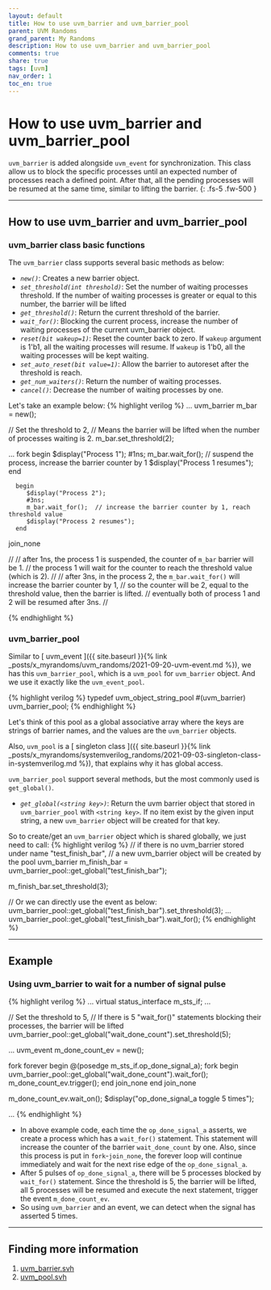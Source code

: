 ```yaml
---
layout: default
title: How to use uvm_barrier and uvm_barrier_pool
parent: UVM Randoms
grand_parent: My Randoms
description: How to use uvm_barrier and uvm_barrier_pool
comments: true
share: true
tags: [uvm]
nav_order: 1
toc_en: true
---
```


# How to use uvm_barrier and uvm_barrier_pool
`uvm_barrier` is added alongside `uvm_event` for synchronization.
This class allow us to block the specific processes until an expected number of processes reach a defined point.
After that, all the pending processes will be resumed at the same time, similar to lifting the barrier.
{: .fs-5 .fw-500 }

---
## How to use uvm_barrier and uvm_barrier_pool

### uvm_barrier class basic functions
The `uvm_barrier` class supports several basic methods as below:
* *`new()`*: Creates a new barrier object.
* *`set_threshold(int threshold)`*: Set the number of waiting processes threshold. If the number of waiting processes is greater or equal to this number, the barrier will be lifted
* *`get_threshold()`*: Return the current threshold of the barrier.
* *`wait_for()`*: Blocking the current process, increase the number of waiting processes of the current uvm_barrier object.
* *`reset(bit wakeup=1)`*: Reset the counter back to zero. If `wakeup` argument is 1'b1, all the waiting processes will resume. If `wakeup` is 1'b0, all the waiting processes will be kept waiting.
* *`set_auto_reset(bit value=1)`*: Allow the barrier to autoreset after the threshold is reach.
* *`get_num_waiters()`*: Return the number of waiting processes.
* *`cancel()`*: Decrease the number of waiting processes by one.

Let's take an example below:
{% highlight verilog %}
...
   uvm_barrier m_bar = new();

   // Set the threshold to 2,
   // Means the barrier will be lifted when the number of processes waiting is 2.
   m_bar.set_threshold(2);

...
   fork
      begin
         $display("Process 1");
         #1ns;
         m_bar.wait_for();  // suspend the process, increase the barrier counter by 1
         $display("Process 1 resumes");
      end

      begin
         $display("Process 2");
         #3ns;
         m_bar.wait_for();  // increase the barrier counter by 1, reach threshold value
         $display("Process 2 resumes");
      end
   join_none

//
// after 1ns, the process 1 is suspended, the counter of `m_bar` barrier will be 1. 
//            the process 1 will wait for the counter to reach the threshold value (which is 2).
//
// after 3ns, in the process 2, the `m_bar.wait_for()` will increase the barrier counter by 1,
//            so the counter will be 2, equal to the threshold value, then the barrier is lifted.
//            eventually both of process 1 and 2 will be resumed after 3ns.
//

{% endhighlight %}


### uvm_barrier_pool
Similar to [ uvm_event ]({{ site.baseurl }}{% link _posts/x_myrandoms/uvm_randoms/2021-09-20-uvm-event.md %}), we has this `uvm_barrier_pool`, which is a `uvm_pool` for `uvm_barrier` object.
And we use it exactly like the `uvm_event_pool`.

{% highlight verilog %}
typedef uvm_object_string_pool #(uvm_barrier) uvm_barrier_pool;
{% endhighlight %}

Let's think of this pool as a global associative array
where the keys are strings of barrier names, and the values are the `uvm_barrier` objects.

Also, `uvm_pool` is a [ singleton class ]({{ site.baseurl }}{% link _posts/x_myrandoms/systemverilog_randoms/2021-09-03-singleton-class-in-systemverilog.md %}),
that explains why it has global access.

`uvm_barrier_pool` support several methods, but the most commonly used is `get_global()`.
* *`get_global(<string key>)`*: Return the uvm barrier object that stored in `uvm_barrier_pool` with `<string key>`.
If no item exist by the given input string, a new `uvm_barrier` object will be created for that key.

So to create/get an `uvm_barrier` object which is shared globally, we just need to call:
{% highlight verilog %}
   // if there is no uvm_barrier stored under name "test_finish_bar",
   // a new uvm_barrier object will be created by the pool
   uvm_barrier m_finish_bar = uvm_barrier_pool::get_global("test_finish_bar");

   m_finish_bar.set_threshold(3);

   // Or we can directly use the event as below:
   uvm_barrier_pool::get_global("test_finish_bar").set_threshold(3);
   ...
   uvm_barrier_pool::get_global("test_finish_bar").wait_for();
{% endhighlight %}

---
## Example
### Using uvm_barrier to wait for a number of signal pulse
{% highlight verilog %}
   ...
   virtual status_interface m_sts_if;
   ...

   // Set the threshold to 5, 
   // If there is 5 "wait_for()" statements blocking their processes, the barrier will be lifted
   uvm_barrier_pool::get_global("wait_done_count").set_threshold(5);

   ...
   uvm_event m_done_count_ev = new();

   fork
      forever begin
         @(posedge m_sts_if.op_done_signal_a);
         fork 
            begin
               uvm_barrier_pool::get_global("wait_done_count").wait_for();
               m_done_count_ev.trigger();
            end 
         join_none
      end 
   join_none

   m_done_count_ev.wait_on();
   $display("op_done_signal_a toggle 5 times");

   ...
{% endhighlight %}
* In above example code, each time the `op_done_signal_a` asserts, we create a process which has a `wait_for()` statement.
This statement will increase the counter of the barrier `wait_done_count` by one.
Also, since this process is put in `fork`-`join_none`, the forever loop will continue immediately and wait for the next rise edge of the `op_done_signal_a`.
* After 5 pulses of `op_done_signal_a`, there will be 5 processes blocked by `wait_for()` statement.
Since the threshold is 5, the barrier will be lifted, all 5 processes will be resumed and execute the next statement, trigger the event `m_done_count_ev`.
* So using `uvm_barrier` and an event, we can detect when the signal has asserted 5 times.

---
## Finding more information
1. [ uvm_barrier.svh ](https://verificationacademy.com/verification-methodology-reference/uvm/docs_1.2/html/files/base/uvm_barrier-svh.html)
1. [ uvm_pool.svh ](https://verificationacademy.com/verification-methodology-reference/uvm/docs_1.2/html/files/base/uvm_pool-svh.html)


